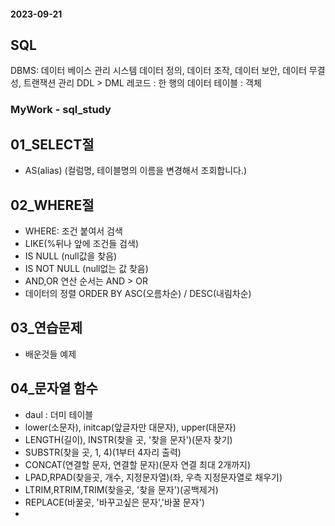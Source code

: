 #### **2023-09-21**
## **SQL**
DBMS: 데이터 베이스 관리 시스템
데이터 정의, 데이터 조작, 데이터 보안, 데이터 무결성, 트랜잭션 관리
DDL > DML
레코드 : 한 행의 데이터
테이블 : 객체

### **MyWork - sql_study**
## **01_SELECT절**
* AS(alias) (컬럼명, 테이블명의 이름을 변경해서 조회합니다.)

## **02_WHERE절**
* WHERE: 조건 붙여서 검색
* LIKE(%뒤나 앞에 조건들 검색)
* IS NULL (null값을 찾음)
* IS NOT NULL (null없는 값 찾음)
* AND,OR 연산 순서는 AND > OR
* 데이터의 정렬 ORDER BY ASC(오름차순) / DESC(내림차순)

## **03_연습문제**
* 배운것들 예제

## **04_문자열 함수**
* daul : 더미 테이블
* lower(소문자), initcap(앞글자만 대문자), upper(대문자)
* LENGTH(길이), INSTR(찾을 곳, '찾을 문자')(문자 찾기)
* SUBSTR(찾을 곳, 1, 4)(1부터 4자리 출력)
* CONCAT(연결할 문자, 연결할 문자)(문자 연결 최대 2개까지)
* LPAD,RPAD(찾을곳, 개수, 지정문자열)(좌, 우측 지정문자열로 채우기)
* LTRIM,RTRIM,TRIM(찾을곳, '찾을 문자')(공백제거)
* REPLACE(바꿀곳, '바꾸고싶은 문자','바꿀 문자')
* 
